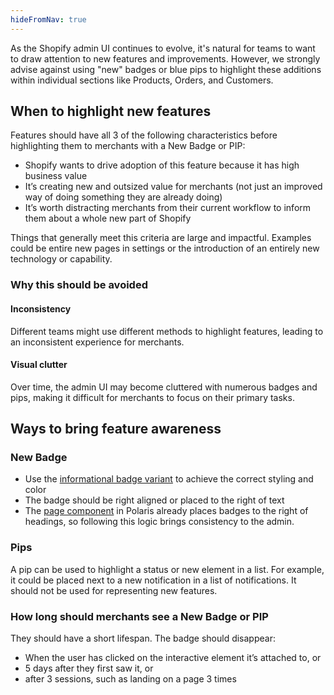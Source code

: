 ```yaml
---
hideFromNav: true
---
```


As the Shopify admin UI continues to evolve, it's natural for teams to want to draw attention to new features and improvements. However, we strongly advise against using "new" badges or blue pips to highlight these additions within individual sections like Products, Orders, and Customers.

## When to highlight new features

Features should have all 3 of the following characteristics before highlighting them to merchants with a New Badge or PIP:

- Shopify wants to drive adoption of this feature because it has high business value
- It’s creating new and outsized value for merchants (not just an improved way of doing something they are already doing)
- It’s worth distracting merchants from their current workflow to inform them about a whole new part of Shopify

Things that generally meet this criteria are large and impactful. Examples could be entire new pages in settings or the introduction of an entirely new technology or capability. 

### Why this should be avoided

 #### Inconsistency
 
 Different teams might use different methods to highlight features, leading to an inconsistent experience for merchants.
  
#### Visual clutter

Over time, the admin UI may become cluttered with numerous badges and pips, making it difficult for merchants to focus on their primary tasks.

## Ways to bring feature awareness

### New Badge

- Use the [informational badge variant](https://polaris.shopify.com/components/feedback-indicators/badge) to achieve the correct styling and color
- The badge should be right aligned or placed to the right of text
- The [page component](https://polaris.shopify.com/components/layout-and-structure/page) in Polaris already places badges to the right of headings, so following this logic brings consistency to the admin.

### Pips

A pip can be used to highlight a status or new element in a list. For example, it could be placed next to a new notification in a list of notifications. It should not be used for representing new features.

### How long should merchants see a New Badge or PIP

They should have a short lifespan. The badge should disappear:

- When the user has clicked on the interactive element it’s attached to, or
- 5 days after they first saw it, or
- after 3 sessions, such as landing on a page 3 times


